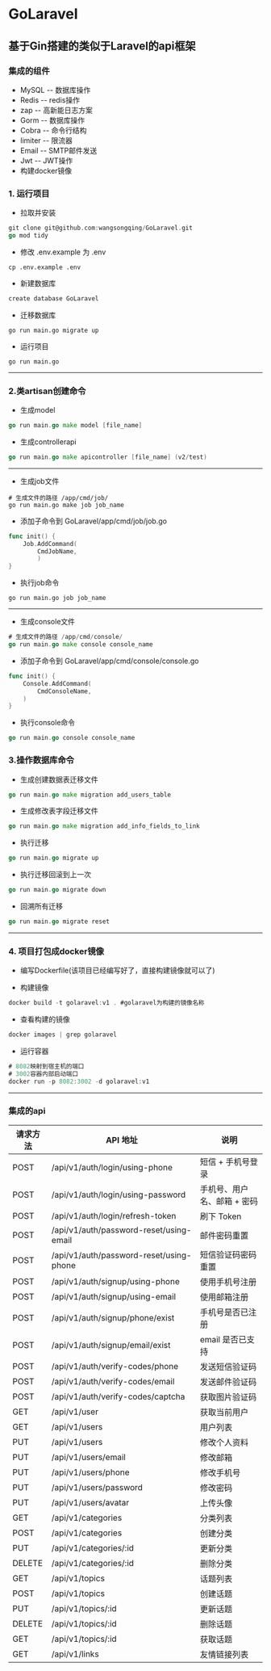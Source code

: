 # GoLaravel
## 基于Gin搭建的类似于Laravel的api框架

### 集成的组件
- MySQL -- 数据库操作
- Redis -- redis操作
- zap -- 高新能日志方案
- Gorm -- 数据库操作
- Cobra -- 命令行结构
- limiter -- 限流器
- Email -- SMTP邮件发送
- Jwt -- JWT操作
- 构建docker镜像

### 1. 运行项目

- 拉取并安装
```go
git clone git@github.com:wangsongqing/GoLaravel.git
go mod tidy
```
- 修改 .env.example 为 .env
```azure
cp .env.example .env 
```

- 新建数据库
```go
create database GoLaravel
```

- 迁移数据库
```azure
go run main.go migrate up
```
- 运行项目
```azure
go run main.go
```
---
### 2.类artisan创建命令
- 生成model
```go
go run main.go make model [file_name]
```

- 生成controllerapi
```go
go run main.go make apicontroller [file_name] (v2/test)
```


---


- 生成job文件
```azure
# 生成文件的路径 /app/cmd/job/
go run main.go make job job_name
```
- 添加子命令到 GoLaravel/app/cmd/job/job.go 
```go
func init() {
	Job.AddCommand(
		CmdJobName,
		)
}
```
- 执行job命令
```azure
go run main.go job job_name
```

---


- 生成console文件
```go
# 生成文件的路径 /app/cmd/console/
go run main.go make console console_name
```

- 添加子命令到 GoLaravel/app/cmd/console/console.go 
```go
func init() {
	Console.AddCommand(
		CmdConsoleName,
	)
}
```
- 执行console命令
```go
go run main.go console console_name
```

### 3.操作数据库命令
- 生成创建数据表迁移文件
```go
go run main.go make migration add_users_table
```

- 生成修改表字段迁移文件
```go
go run main.go make migration add_info_fields_to_link
```

- 执行迁移
```go
go run main.go migrate up
```

- 执行迁移回滚到上一次
```go
go run main.go migrate down
```

- 回溯所有迁移
```go
go run main.go migrate reset
```
--- 

### 4. 项目打包成docker镜像
- 编写Dockerfile(该项目已经编写好了，直接构建镜像就可以了)

- 构建镜像
```go
docker build -t golaravel:v1 . #golaravel为构建的镜像名称
```
- 查看构建的镜像
```go
docker images | grep golaravel
```

- 运行容器
```go
# 8082映射到宿主机的端口
# 3002容器内部启动端口
docker run -p 8082:3002 -d golaravel:v1
```
---
### 集成的api
| **请求方法** | **API 地址** | **说明** |
| --- | --- | --- |
| POST | /api/v1/auth/login/using-phone | 短信 + 手机号登录 |
| POST | /api/v1/auth/login/using-password | 手机号、用户名、邮箱 + 密码 |
| POST | /api/v1/auth/login/refresh-token | 刷下 Token |
| POST | /api/v1/auth/password-reset/using-email | 邮件密码重置 |
| POST | /api/v1/auth/password-reset/using-phone | 短信验证码密码重置 |
| POST | /api/v1/auth/signup/using-phone | 使用手机号注册 |
| POST | /api/v1/auth/signup/using-email | 使用邮箱注册 |
| POST | /api/v1/auth/signup/phone/exist | 手机号是否已注册 |
| POST | /api/v1/auth/signup/email/exist | email 是否已支持 |
| POST | /api/v1/auth/verify-codes/phone | 发送短信验证码 |
| POST | /api/v1/auth/verify-codes/email | 发送邮件验证码 |
| POST | /api/v1/auth/verify-codes/captcha | 获取图片验证码 |
| GET | /api/v1/user | 获取当前用户 |
| GET | /api/v1/users | 用户列表 |
| PUT | /api/v1/users | 修改个人资料 |
| PUT | /api/v1/users/email | 修改邮箱 |
| PUT | /api/v1/users/phone | 修改手机号 |
| PUT | /api/v1/users/password | 修改密码 |
| PUT | /api/v1/users/avatar | 上传头像 |
| GET | /api/v1/categories | 分类列表 |
| POST | /api/v1/categories | 创建分类 |
| PUT | /api/v1/categories/:id | 更新分类 |
| DELETE | /api/v1/categories/:id | 删除分类 |
| GET | /api/v1/topics | 话题列表 |
| POST | /api/v1/topics | 创建话题 |
| PUT | /api/v1/topics/:id | 更新话题 |
| DELETE | /api/v1/topics/:id | 删除话题 |
| GET | /api/v1/topics/:id | 获取话题 |
| GET | /api/v1/links | 友情链接列表 |


